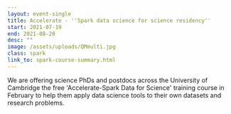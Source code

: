 ```yaml
---
layout: event-single
title: Accelerate - ''Spark data science for science residency''
start: 2021-07-19
end: 2021-08-20
desc: ""
image: /assets/uploads/QMmulti.jpg
class: spark
link_to: spark-course-summary.html
---
```

We are offering science PhDs and postdocs across the University of Cambridge the free 'Accelerate-Spark Data for Science' training course in February to help them apply data science tools to their own datasets and research problems.